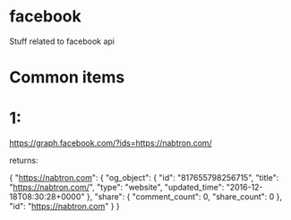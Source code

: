# facebook

Stuff related to facebook api

Common items
============

1:
==

https://graph.facebook.com/?ids=https://nabtron.com/

returns:

{
   "https://nabtron.com": {
      "og_object": {
         "id": "817655798256715",
         "title": "https://nabtron.com/",
         "type": "website",
         "updated_time": "2016-12-18T08:30:28+0000"
      },
      "share": {
         "comment_count": 0,
         "share_count": 0
      },
      "id": "https://nabtron.com"
   }
}

